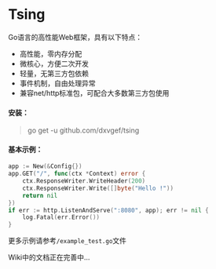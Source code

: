 # Tsing

Go语言的高性能Web框架，具有以下特点：
- 高性能，零内存分配
- 微核心，方便二次开发
- 轻量，无第三方包依赖
- 事件机制，自由处理异常
- 兼容net/http标准包，可配合大多数第三方包使用

#### 安装：
> go get -u github.com/dxvgef/tsing


#### 基本示例：

```go
app := New(&Config{})
app.GET("/", func(ctx *Context) error {
    ctx.ResponseWriter.WriteHeader(200)
    ctx.ResponseWriter.Write([]byte("Hello !"))
    return nil
})
if err := http.ListenAndServe(":8080", app); err != nil {
    log.Fatal(err.Error())
}
```

更多示例请参考`/example_test.go`文件

Wiki中的文档正在完善中...